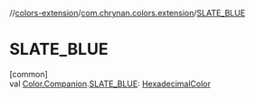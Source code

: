 //[colors-extension](../../index.md)/[com.chrynan.colors.extension](index.md)/[SLATE_BLUE](-s-l-a-t-e_-b-l-u-e.md)

# SLATE_BLUE

[common]\
val [Color.Companion](../../../colors-core/colors-core/com.chrynan.colors/-color/-companion/index.md).[SLATE_BLUE](-s-l-a-t-e_-b-l-u-e.md): [HexadecimalColor](../../../colors-core/colors-core/com.chrynan.colors/-hexadecimal-color/index.md)
